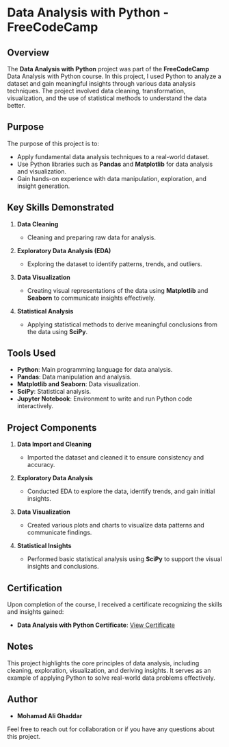 # Data Analysis with Python - FreeCodeCamp

## Overview
The **Data Analysis with Python** project was part of the **FreeCodeCamp** Data Analysis with Python course. In this project, I used Python to analyze a dataset and gain meaningful insights through various data analysis techniques. The project involved data cleaning, transformation, visualization, and the use of statistical methods to understand the data better.

## Purpose
The purpose of this project is to:

- Apply fundamental data analysis techniques to a real-world dataset.
- Use Python libraries such as **Pandas** and **Matplotlib** for data analysis and visualization.
- Gain hands-on experience with data manipulation, exploration, and insight generation.

## Key Skills Demonstrated
1. **Data Cleaning**
   - Cleaning and preparing raw data for analysis.

2. **Exploratory Data Analysis (EDA)**
   - Exploring the dataset to identify patterns, trends, and outliers.

3. **Data Visualization**
   - Creating visual representations of the data using **Matplotlib** and **Seaborn** to communicate insights effectively.

4. **Statistical Analysis**
   - Applying statistical methods to derive meaningful conclusions from the data using **SciPy**.

## Tools Used
- **Python**: Main programming language for data analysis.
- **Pandas**: Data manipulation and analysis.
- **Matplotlib and Seaborn**: Data visualization.
- **SciPy**: Statistical analysis.
- **Jupyter Notebook**: Environment to write and run Python code interactively.

## Project Components
1. **Data Import and Cleaning**
   - Imported the dataset and cleaned it to ensure consistency and accuracy.

2. **Exploratory Data Analysis**
   - Conducted EDA to explore the data, identify trends, and gain initial insights.

3. **Data Visualization**
   - Created various plots and charts to visualize data patterns and communicate findings.

4. **Statistical Insights**
   - Performed basic statistical analysis using **SciPy** to support the visual insights and conclusions.

## Certification
Upon completion of the course, I received a certificate recognizing the skills and insights gained:

- **Data Analysis with Python Certificate**: [View Certificate](https://www.freecodecamp.org/certification/Reykkr/data-analysis-with-python-v7)

## Notes
This project highlights the core principles of data analysis, including cleaning, exploration, visualization, and deriving insights. It serves as an example of applying Python to solve real-world data problems effectively.

## Author
- **Mohamad Ali Ghaddar**

Feel free to reach out for collaboration or if you have any questions about this project.
